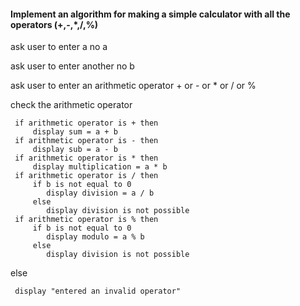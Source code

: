 #### Implement an algorithm for making a simple calculator with all the operators (+,-,*,/,%)

ask user to enter a no a

ask user to enter another no b

ask user to enter an arithmetic operator + or - or * or / or %

check the arithmetic operator

     if arithmetic operator is + then 
         display sum = a + b
     if arithmetic operator is - then 
         display sub = a - b
     if arithmetic operator is * then 
         display multiplication = a * b
     if arithmetic operator is / then 
         if b is not equal to 0
            display division = a / b
         else
            display division is not possible
     if arithmetic operator is % then 
         if b is not equal to 0
            display modulo = a % b
         else
            display division is not possible
else 

     display "entered an invalid operator"
